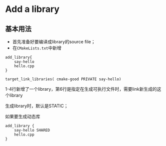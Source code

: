 # Add a library

## 基本用法

- 首先准备好要编译成library的source file；
- 在`CMakeLists.txt`中新增

```shell
add_library{
	say-hello
	hello.cpp
}

target_link_libraries( cmake-good PRIVATE say-hello)
```

1-4行新增了一个library，第6行是指定在生成可执行文件时，需要link新生成的这个library

生成library时，默认是STATIC；

如果要生成动态库

```
add_library {
	say-hello SHARED
	hello.cpp
}
```

